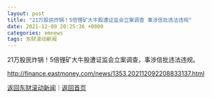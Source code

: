 ```yaml
---
layout: post
title: "21万股民炸锅！5倍锂矿大牛股遭证监会立案调查 事涉信批违法违规"
date: 2021-12-09 20:25:36 +0800
categories: emnews
tags: 东财滚动新闻
---
```


21万股民炸锅！5倍锂矿大牛股遭证监会立案调查，事涉信批违法违规。

<http://finance.eastmoney.com/news/1353,202112092208833137.html>

[返回东财滚动新闻](//finews.withounder.com/emnews/)｜[返回首页](//finews.withounder.com/)